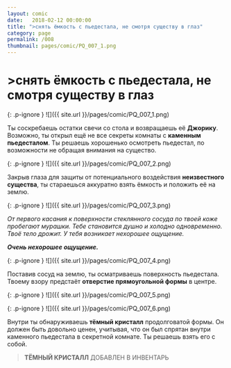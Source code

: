 ```yaml
---
layout: comic
date:   2018-02-12 00:00:00 
title: ">снять ёмкость с пьедестала, не смотря существу в глаз"
category: page
permalink: /008
thumbnail: pages/comic/PQ_007_1.png
---
```

# >снять ёмкость с пьедестала, не смотря существу в глаз

{: .p-ignore }
![]({{ site.url }}/pages/comic/PQ_007_1.png)

Ты соскребаешь остатки свечи со стола и возвращаешь её <strong>Джорику</strong>. Возможно, ты открыл ещё не все секреты комнаты с <strong>каменным пьедесталом</strong>. Ты решаешь хорошенько осмотреть пьедестал, по возможности не обращая внимания на существо.

{: .p-ignore }
![]({{ site.url }}/pages/comic/PQ_007_2.png)

Закрыв глаза для защиты от потенциального воздействия <strong>неизвестного существа</strong>, ты стараешься аккуратно взять ёмкость и положить её на землю.

{: .p-ignore }
![]({{ site.url }}/pages/comic/PQ_007_3.png)

<em>От первого касания к поверхности стеклянного сосуда по твоей коже пробегают мурашки. Тебе становится душно и холодно одновременно. Твоё тело дрожит. У тебя возникает нехорошее ощущение.</em>

<strong><em>Очень нехорошее ощущение.</em></strong>

{: .p-ignore }
![]({{ site.url }}/pages/comic/PQ_007_4.png)

Поставив сосуд на землю, ты осматриваешь поверхность пьедестала. Твоему взору предстаёт <strong>отверстие прямоугольной формы</strong> в центре.

{: .p-ignore }
![]({{ site.url }}/pages/comic/PQ_007_5.png)

{: .p-ignore }
![]({{ site.url }}/pages/comic/PQ_007_6.png)

Внутри ты обнаруживаешь <strong>тёмный кристалл</strong> продолговатой формы. Он должен быть довольно ценен, учитывая, что он был спрятан внутри каменного пьедестала в секретной комнате. Ты решаешь взять его с собой.

<blockquote><strong>ТЁМНЫЙ КРИСТАЛЛ</strong> ДОБАВЛЕН В ИНВЕНТАРЬ</blockquote>
